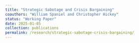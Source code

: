 ```yaml
---
title: "Strategic Sabotage and Crisis Bargaining"
coauthors: "William Spaniel and Christopher Hickey"
status: "Working Paper"
date: 2025-01-05
collection: publications
permalink: /research/strategic-sabotage-crisis-bargaining/
---
```

